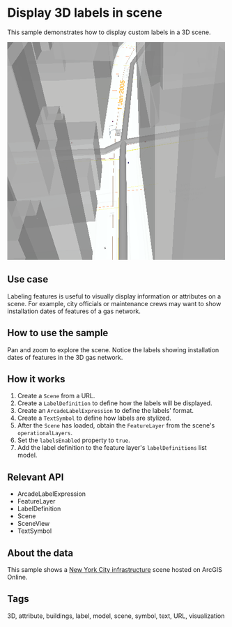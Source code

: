 # Display 3D labels in scene

This sample demonstrates how to display custom labels in a 3D scene.

![](screenshot.png)

## Use case

Labeling features is useful to visually display information or attributes on a scene. For example, city officials or maintenance crews may want to show installation dates of features of a gas network.

## How to use the sample
Pan and zoom to explore the scene. Notice the labels showing installation dates of features in the 3D gas network.

## How it works
1. Create a `Scene` from a URL.
2. Create a `LabelDefinition` to define how the labels will be displayed.
3. Create an `ArcadeLabelExpression` to define the labels' format.
4. Create a `TextSymbol` to define how labels are stylized.
5. After the `Scene` has loaded, obtain the `FeatureLayer` from the scene's `operationalLayers`.
6. Set the `labelsEnabled` property to `true`.
7. Add the label definition to the feature layer's `labelDefinitions` list model.

## Relevant API

* ArcadeLabelExpression
* FeatureLayer
* LabelDefinition
* Scene
* SceneView
* TextSymbol

## About the data

This sample shows a [New York City infrastructure](https://www.arcgis.com/home/item.html?id=850dfee7d30f4d9da0ebca34a533c169) scene hosted on ArcGIS Online.

## Tags

3D, attribute, buildings, label, model, scene, symbol, text, URL, visualization


